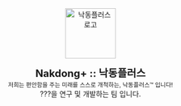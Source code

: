 <br />
<br />

<div align="center">

<a href="http://makerzip.com/"><img src="https://avatars.githubusercontent.com/u/100911422?s=200&v=4" alt="낙동플러스 로고" width="100" /></a><!-- 노동(읍읍) -->


<b><big><big>Nakdong+ :: 낙동플러스</big></big></b><br />
<small>저희는 편안함을 주는 미래를 스스로 개척하는, 낙동플러스™ 입니다!</small>  
???을 연구 및 개발하는 팀 입니다.
</div>

<br />
<br />
